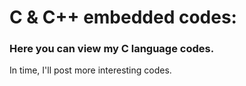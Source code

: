 # C & C++ embedded codes:
### Here you can view my C language codes.
In time, I'll post more interesting codes.
